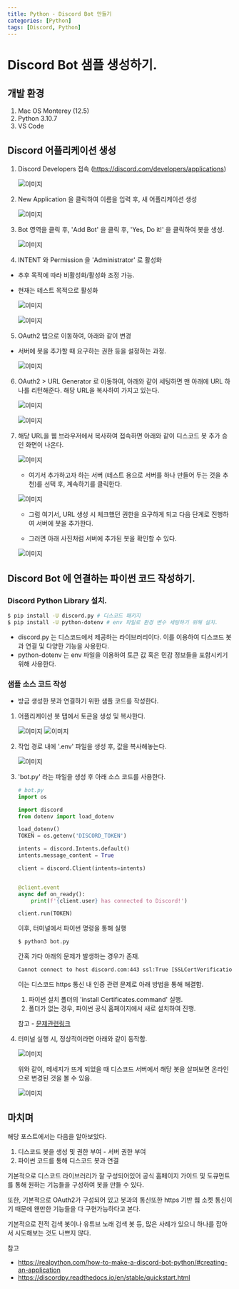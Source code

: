 ```yaml
---
title: Python - Discord Bot 만들기
categories: [Python]
tags: [Discord, Python]
---
```


# Discord Bot 샘플 생성하기.

## 개발 환경

1. Mac OS Monterey (12.5)
2. Python 3.10.7
3. VS Code

## Discord 어플리케이션 생성

1. Discord Developers 접속 (https://discord.com/developers/applications)

    ![이미지](/assets/img/Python/discord1/1.png)

2. New Application 을 클릭하여 이름을 입력 후, 새 어플리케이션 생성

    ![이미지](/assets/img/Python/discord1/2.png)

3. Bot 영역을 클릭 후, 'Add Bot' 을 클릭 후, 'Yes, Do it!' 을 클릭하여 봇을 생성.

    ![이미지](/assets/img/Python/discord1/3.png)

4. INTENT 와 Permission 을 'Administrator' 로 활성화

- 추후 목적에 따라 비활성화/활성화 조정 가능. 
- 현재는 테스트 목적으로 활성화

    ![이미지](/assets/img/Python/discord1/4.png)

    ![이미지](/assets/img/Python/discord1/5.png)

5. OAuth2 탭으로 이동하여, 아래와 같이 변경

- 서버에 봇을 추가할 때 요구하는 권한 등을 설정하는 과정.

    ![이미지](/assets/img/Python/discord1/6.png)

6. OAuth2 > URL Generator 로 이동하여, 아래와 같이 세팅하면 맨 아래에 URL 하나를 리턴해준다. 해당 URL을 복사하여 가지고 있는다.

    ![이미지](/assets/img/Python/discord1/7.png)

    ![이미지](/assets/img/Python/discord1/8.png)

7. 해당 URL을 웹 브라우저에서 복사하여 접속하면 아래와 같이 디스코드 봇 추가 승인 화면이 나온다.

    ![이미지](/assets/img/Python/discord1/9.png)

    - 여기서 추가하고자 하는 서버 (테스트 용으로 서버를 하나 만들어 두는 것을 추천)를 선택 후, 계속하기를 클릭한다.

    ![이미지](/assets/img/Python/discord1/10.png)

    - 그럼 여기서, URL 생성 시 체크했던 권한을 요구하게 되고 다음 단계로 진행하여 서버에 봇을 추가한다.

    - 그러면 아래 사진처럼 서버에 추가된 봇을 확인할 수 있다.

    ![이미지](/assets/img/Python/discord1/11.png)

## Discord Bot 에 연결하는 파이썬 코드 작성하기.

### Discord Python Library 설치.
```bash
$ pip install -U discord.py # 디스코드 패키지
$ pip install -U python-dotenv # env 파일로 환경 변수 세팅하기 위해 설치.
```

- discord.py 는 디스코드에서 제공하는 라이브러리이다. 이를 이용하여 디스코드 봇과 연결 및 다양한 기능을 사용한다.
- python-dotenv 는 env 파일을 이용하여 토큰 값 혹은 민감 정보들을 포함시키기 위해 사용한다.

### 샘플 소스 코드 작성

- 방금 생성한 봇과 연결하기 위한 샘플 코드를 작성한다.

1. 어플리케이션 봇 탭에서 토큰을 생성 및 복사한다.

    ![이미지](/assets/img/Python/discord1/12.png)
    ![이미지](/assets/img/Python/discord1/13.png)

2. 작업 경로 내에 '.env' 파일을 생성 후, 값을 복사해놓는다.

    ![이미지](/assets/img/Python/discord1/14.png)

3. 'bot.py' 라는 파일을 생성 후 아래 소스 코드를 사용한다. 

    ```python
    # bot.py
    import os

    import discord
    from dotenv import load_dotenv

    load_dotenv()
    TOKEN = os.getenv('DISCORD_TOKEN')

    intents = discord.Intents.default()
    intents.message_content = True

    client = discord.Client(intents=intents)


    @client.event
    async def on_ready():
        print(f'{client.user} has connected to Discord!')

    client.run(TOKEN)

    ```

    이후, 터미널에서 파이썬 명령을 통해 실행

    ```bash
    $ python3 bot.py
    ```

    간혹 가다 아래의 문제가 발생하는 경우가 존재.
    
    ```bash
    Cannot connect to host discord.com:443 ssl:True [SSLCertVerificationError: (1, '[SSL: CERTIFICATE_VERIFY_FAILED] certificate verify failed: unable to get local issuer certificate (_ssl.c:997)')]
    ```

    이는 디스코드 https 통신 내 인증 관련 문제로 아래 방법을 통해 해결함.

    1. 파이썬 설치 폴더의 'install Certificates.command' 실행.
    2. 폴더가 없는 경우, 파이썬 공식 홈페이지에서 새로 설치하여 진행.

    참고 - [문제관련링크](https://stackoverflow.com/questions/62108183/discord-py-bot-dont-have-certificate)


4. 터미널 실행 시, 정상적이라면 아래와 같이 동작함.

    ![이미지](/assets/img/Python/discord1/15.png)

    위와 같이, 메세지가 뜨게 되었을 때 디스코드 서버에서 해당 봇을 살펴보면
    온라인으로 변경된 것을 볼 수 있음.

    ![이미지](/assets/img/Python/discord1/16.png)



## 마치며

해당 포스트에서는 다음을 알아보았다.

1. 디스코드 봇을 생성 및 권한 부여 - 서버 권한 부여
2. 파이썬 코드를 통해 디스코드 봇과 연결

기본적으로 디스코드 라이브러리가 잘 구성되어있어
공식 홈페이지 가이드 및 도큐먼트를 통해 원하는 기능들을 구성하여
봇을 만들 수 있다.

또한, 기본적으로 OAuth2가 구성되어 있고 봇과의 통신또한 https 기반
웹 소켓 통신이기 때문에 왠만한 기능들을 다 구현가능하다고 본다.

기본적으로 전적 검색 봇이나 유튜브 노래 검색 봇 등, 많은 사례가 있으니
하나를 잡아서 시도해보는 것도 나쁘지 않다.


참고
- https://realpython.com/how-to-make-a-discord-bot-python/#creating-an-application 
- https://discordpy.readthedocs.io/en/stable/quickstart.html




